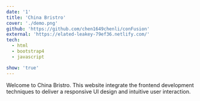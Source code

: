 ```yaml
---
date: '1'
title: 'China Bristro'
cover: './demo.png'
github: 'https://github.com/chen1649chenli/conFusion'
external: 'https://elated-leakey-79ef36.netlify.com/'
tech:
  - html
  - bootstrap4
  - javascript

show: 'true'
---
```


Welcome to China Bristro. This website integrate the frontend development techniques to deliver a responsive UI design and intuitive user interaction.
